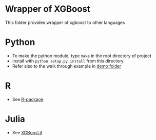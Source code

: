 Wrapper of XGBoost
=====
This folder provides wrapper of xgboost to other languages

Python
=====
* To make the python module, type ```make``` in the root directory of project
* Install with `python setup.py install` from this directory.
* Refer also to the walk through example in [demo folder](../demo/guide-python)

R
=====
* See [R-package](../R-package)

Julia
=====
* See [XGBoost.jl](https://github.com/antinucleon/XGBoost.jl)
